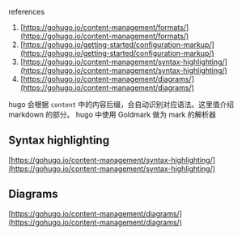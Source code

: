 references

1. [https://gohugo.io/content-management/formats/](https://gohugo.io/content-management/formats/)
2. [https://gohugo.io/getting-started/configuration-markup/](https://gohugo.io/getting-started/configuration-markup/)
3. [https://gohugo.io/content-management/syntax-highlighting/](https://gohugo.io/content-management/syntax-highlighting/)
4. [https://gohugo.io/content-management/diagrams/](https://gohugo.io/content-management/diagrams/)

hugo 会根据 `content` 中的内容后缀，会自动识别对应语法。这里值介绍 markdown 的部分。
hugo 中使用 Goldmark 做为 mark 的解析器

## Syntax highlighting 
[https://gohugo.io/content-management/syntax-highlighting/](https://gohugo.io/content-management/syntax-highlighting/)
## Diagrams
[https://gohugo.io/content-management/diagrams/](https://gohugo.io/content-management/diagrams/)
